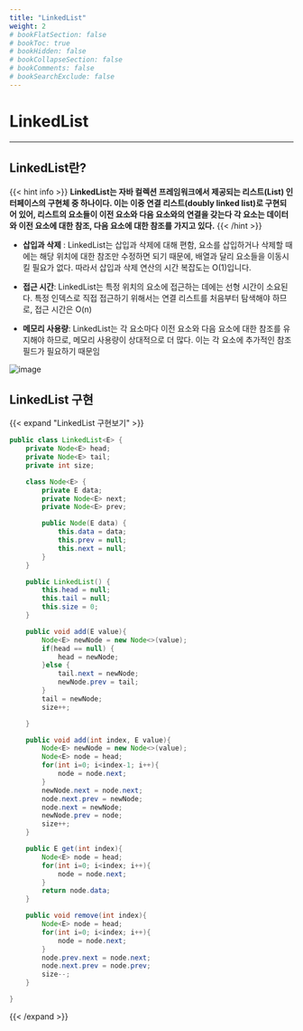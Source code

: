 ```yaml
---
title: "LinkedList"
weight: 2
# bookFlatSection: false
# bookToc: true
# bookHidden: false
# bookCollapseSection: false
# bookComments: false
# bookSearchExclude: false
---
```


# LinkedList
* * *

## **LinkedList란?**
{{< hint info >}}
**LinkedList는 자바 컬렉션 프레임워크에서 제공되는 리스트(List) 인터페이스의 구현체 중 하나이다. 이는 이중 연결 리스트(doubly linked list)로 구현되어 있어, 리스트의 요소들이 이전 요소와 다음 요소와의 연결을 갖는다  각 요소는 데이터와 이전 요소에 대한 참조, 다음 요소에 대한 참조를 가지고 있다.**
{{< /hint >}} 


* **삽입과 삭제** : LinkedList는 삽입과 삭제에 대해 편함, 요소를 삽입하거나 삭제할 때에는 해당 위치에 대한 참조만 수정하면 되기 때문에, 배열과 달리 요소들을 이동시킬 필요가 없다. 따라서 삽입과 삭제 연산의 시간 복잡도는 O(1)입니다.

* **접근 시간**: LinkedList는 특정 위치의 요소에 접근하는 데에는 선형 시간이 소요된다. 특정 인덱스로 직접 접근하기 위해서는 연결 리스트를 처음부터 탐색해야 하므로, 접근 시간은 O(n)

* **메모리 사용량**: LinkedList는 각 요소마다 이전 요소와 다음 요소에 대한 참조를 유지해야 하므로, 메모리 사용량이 상대적으로 더 많다. 이는 각 요소에 추가적인 참조 필드가 필요하기 때문임


![image](/DataStructure/linkedList)


## **LinkedList 구현**
{{< expand "LinkedList 구현보기" >}}
```java
public class LinkedList<E> {
    private Node<E> head;
    private Node<E> tail;
    private int size;

    class Node<E> {
        private E data;
        private Node<E> next;
        private Node<E> prev;

        public Node(E data) {
            this.data = data;
            this.prev = null;
            this.next = null;
        }
    }

    public LinkedList() {
        this.head = null;
        this.tail = null;
        this.size = 0;
    }

    public void add(E value){
        Node<E> newNode = new Node<>(value);
        if(head == null) {
            head = newNode;
        }else {
            tail.next = newNode;
            newNode.prev = tail;
        }
        tail = newNode;
        size++;

    }

    public void add(int index, E value){
        Node<E> newNode = new Node<>(value);
        Node<E> node = head;
        for(int i=0; i<index-1; i++){
            node = node.next;
        }
        newNode.next = node.next;
        node.next.prev = newNode;
        node.next = newNode;
        newNode.prev = node;
        size++;
    }

    public E get(int index){
        Node<E> node = head;
        for(int i=0; i<index; i++){
            node = node.next;
        }
        return node.data;
    }

    public void remove(int index){
        Node<E> node = head;
        for(int i=0; i<index; i++){
            node = node.next;
        }
        node.prev.next = node.next;
        node.next.prev = node.prev;
        size--;
    }

}
```
{{< /expand >}}

